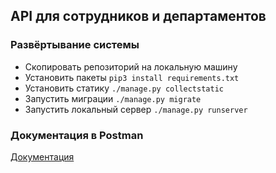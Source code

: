 ## API для сотрудников и департаментов

### Развёртывание системы

- Скопировать репозиторий на локальную машину
- Установить пакеты ```pip3 install requirements.txt```
- Установить статику ```./manage.py collectstatic```
- Запустить миграции ```./manage.py migrate```
- Запустить локальный сервер ```./manage.py runserver```

### Документация в Postman

[Документация](https://documenter.getpostman.com/view/13151410/UVREjjBh)
